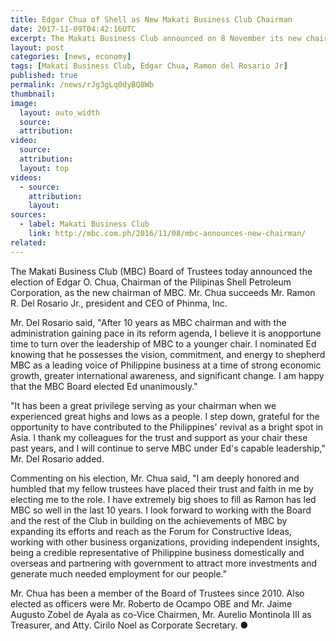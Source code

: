 ```yaml
---
title: Edgar Chua of Shell as New Makati Business Club Chairman
date: 2017-11-09T04:42:16UTC
excerpt: The Makati Business Club announced on 8 November its new chairman, Edgar O. Chua, chairman of the Pilipinas Shell Petroleum Corporation succeeding Ramon del Rosario Jr., Phinma, Inc. president and CEO.
layout: post
categories: [news, economy]
tags: [Makati Business Club, Edgar Chua, Ramon del Rosario Jr]
published: true
permalink: /news/rJg3gLq0dyBQ8Wb
thumbnail:
image:
  layout: auto_width
  source: 
  attribution: 
video:
  source: 
  attribution: 
  layout: top
videos:
  - source: 
    attribution: 
    layout: 
sources:
  - label: Makati Business Club
    link: http://mbc.com.ph/2016/11/08/mbc-announces-new-chairman/
related:
---
```


The Makati Business Club (MBC) Board of Trustees today announced the election of Edgar O. Chua, Chairman of the Pilipinas Shell Petroleum Corporation, as the new chairman of MBC. Mr. Chua succeeds Mr. Ramon R. Del Rosario Jr., president and CEO of Phinma, Inc.

Mr. Del Rosario said, "After 10 years as MBC chairman and with the administration gaining pace in its reform agenda, I believe it is anopportune time to turn over the leadership of MBC to a younger chair. I nominated Ed knowing that he possesses the vision, commitment, and energy to shepherd MBC as a leading voice of Philippine business at a time of strong economic growth, greater international awareness, and significant change. I am happy that the MBC Board elected Ed unanimously."

"It has been a great privilege serving as your chairman when we experienced great highs and lows as a people. I step down, grateful for the opportunity to have contributed to the Philippines' revival as a bright spot in Asia. I thank my colleagues for the trust and support as your chair these past years, and I will continue to serve MBC under Ed's capable leadership," Mr. Del Rosario added.

Commenting on his election, Mr. Chua said, "I am deeply honored and humbled that my fellow trustees have placed their trust and faith in me by electing me to the role.  I have extremely big shoes to fill as Ramon has led MBC so well in the last 10 years. I look forward to working with the Board and the rest of the Club in building on the achievements of MBC by expanding its efforts and reach as the Forum for Constructive Ideas, working with other business organizations, providing independent insights, being a credible representative of Philippine business domestically and overseas and partnering with government to attract more investments and generate much needed employment for our people."

Mr. Chua has been a member of the Board of Trustees since 2010. Also elected as officers were Mr. Roberto de Ocampo OBE and Mr. Jaime Augusto Zobel de Ayala as co-Vice Chairmen, Mr. Aurelio Montinola III as Treasurer, and Atty. Cirilo Noel as Corporate Secretary.
&#x25cf;
